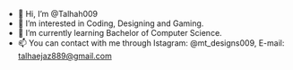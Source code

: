 - 👋 Hi, I’m @Talhah009
- 👀 I’m interested in Coding, Designing and Gaming.
- 🌱 I’m currently learning Bachelor of Computer Science.
- 📫 You can contact with me through Istagram: @mt_designs009, E-mail: talhaejaz889@gmail.com
